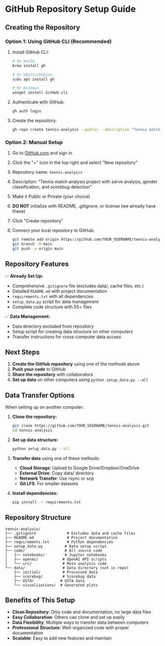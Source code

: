 # GitHub Repository Setup Guide

## Creating the Repository

### Option 1: Using GitHub CLI (Recommended)
1. Install GitHub CLI:
   ```bash
   # On macOS
   brew install gh
   
   # On Ubuntu/Debian
   sudo apt install gh
   
   # On Windows
   winget install GitHub.cli
   ```

2. Authenticate with GitHub:
   ```bash
   gh auth login
   ```

3. Create the repository:
   ```bash
   gh repo create tennis-analysis --public --description "Tennis match analysis project with serve analysis, gender classification, and scorebug detection" --source=. --remote=origin --push
   ```

### Option 2: Manual Setup
1. Go to [GitHub.com](https://github.com) and sign in
2. Click the "+" icon in the top right and select "New repository"
3. Repository name: `tennis-analysis`
4. Description: "Tennis match analysis project with serve analysis, gender classification, and scorebug detection"
5. Make it Public or Private (your choice)
6. **DO NOT** initialize with README, .gitignore, or license (we already have these)
7. Click "Create repository"

4. Connect your local repository to GitHub:
   ```bash
   git remote add origin https://github.com/YOUR_USERNAME/tennis-analysis.git
   git branch -M main
   git push -u origin main
   ```

## Repository Features

✅ **Already Set Up:**
- Comprehensive `.gitignore` file (excludes data/, cache files, etc.)
- Detailed `README.md` with project documentation
- `requirements.txt` with all dependencies
- `setup_data.py` script for data management
- Complete code structure with 55+ files

✅ **Data Management:**
- Data directory excluded from repository
- Setup script for creating data structure on other computers
- Transfer instructions for cross-computer data access

## Next Steps

1. **Create the GitHub repository** using one of the methods above
2. **Push your code** to GitHub
3. **Share the repository** with collaborators
4. **Set up data** on other computers using `python setup_data.py --all`

## Data Transfer Options

When setting up on another computer:

1. **Clone the repository:**
   ```bash
   git clone https://github.com/YOUR_USERNAME/tennis-analysis.git
   cd tennis-analysis
   ```

2. **Set up data structure:**
   ```bash
   python setup_data.py --all
   ```

3. **Transfer data** using one of these methods:
   - **Cloud Storage**: Upload to Google Drive/Dropbox/OneDrive
   - **External Drive**: Copy data/ directory
   - **Network Transfer**: Use rsync or scp
   - **Git LFS**: For smaller datasets

4. **Install dependencies:**
   ```bash
   pip install -r requirements.txt
   ```

## Repository Structure

```
tennis-analysis/
├── .gitignore              # Excludes data and cache files
├── README.md               # Project documentation
├── requirements.txt        # Python dependencies
├── setup_data.py          # Data setup script
├── code/                  # All source code
│   ├── notebooks/         # Jupyter notebooks
│   ├── openai/           # OpenAI API scripts
│   └── src/              # Main analysis code
└── data/                 # Data directory (not in repo)
    ├── initial/          # Processed data
    ├── scorebug/         # Scorebug data
    ├── USTA/            # USTA data
    └── visualizations/  # Generated plots
```

## Benefits of This Setup

- **Clean Repository**: Only code and documentation, no large data files
- **Easy Collaboration**: Others can clone and set up easily
- **Data Flexibility**: Multiple ways to transfer data between computers
- **Professional Structure**: Well-organized code with proper documentation
- **Scalable**: Easy to add new features and maintain 